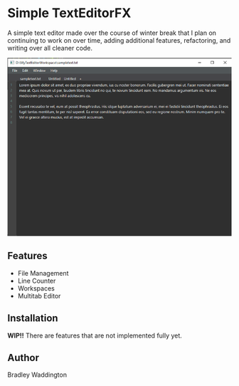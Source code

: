 # Simple TextEditorFX
A simple text editor made over the course of winter break that I plan on continuing to work on over time, adding additional features, refactoring, and writing over all cleaner code.

<p align="center">
  <img width="600" height="400" src="images/screenshot2.png">
</p>

## Features
- File Management
- Line Counter
- Workspaces
- Multitab Editor
## Installation
**WIP!!** There are features that are not implemented fully yet.
## Author
Bradley Waddington

